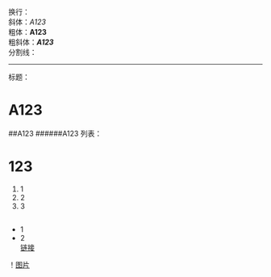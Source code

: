 换行：  
斜体：*A123*  
粗体：**A123**  
粗斜体：***A123***  
分割线：
***  
标题：
# A123  
##A123 
######A123
列表：  
# 123
1. 1
2. 2
3. 3
##
* 1
* 2  
[链接](https://www.bilibili.com/blackboard/activity-r19BG60hz.html)  

！[图片](https://image.baidu.com/search/detail?ct=503316480&z=0&ipn=d&word=%E4%BA%8C%E5%93%88&hs=2&pn=0&spn=0&di=20238879540&pi=0&rn=1&tn=baiduimagedetail&is=0%2C0&ie=utf-8&oe=utf-8&cl=2&lm=-1&cs=4059617026%2C3530836986&os=1491702932%2C1939659209&simid=0%2C0&adpicid=0&lpn=0&ln=30&fr=ala&fm=&sme=&cg=&bdtype=0&oriquery=%E4%BA%8C%E5%93%88&objurl=http%3A%2F%2F5b0988e595225.cdn.sohucs.com%2Fimages%2F20170720%2F3e694c836ef84b648e8bd1db6eec7853.jpeg&fromurl=ippr_z2C%24qAzdH3FAzdH3Fooo_z%26e3Bf5i7_z%26e3Bv54AzdH3FwAzdH3F8cbc9blbc_llldc80m&gsm=0&islist=&querylist=)